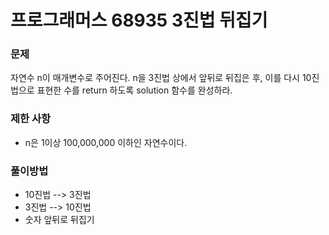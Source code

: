 # 프로그래머스 68935 3진법 뒤집기 

### 문제 
자연수 n이 매개변수로 주어진다. 
n을 3진법 상에서 앞뒤로 뒤집은 후, 
이를 다시 10진법으로 표현한 수를 return 하도록 solution 함수를 완성하라. 

### 제한 사항 
* n은 1이상 100,000,000 이하인 자연수이다. 


### 풀이방법
* 10진법 --> 3진법
* 3진법 --> 10진법
* 숫자 앞뒤로 뒤집기 

